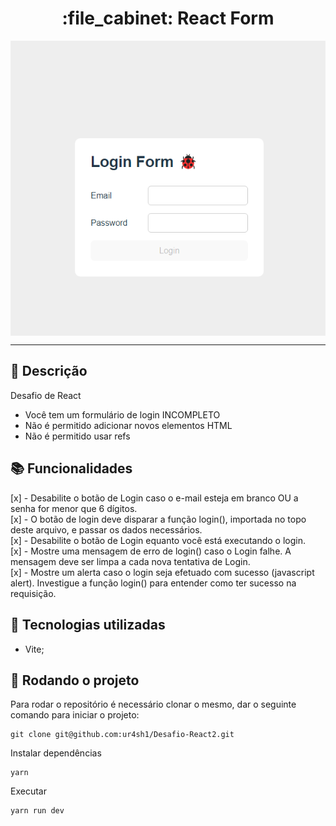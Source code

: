 <h1 align="center">:file_cabinet: React Form</h1>

<img align="center" title="Printscreen" src="https://github.com/ur4sh1/Desafio-React2/blob/main/public/2023-01-04.png" />

<hr>

## :memo: Descrição
Desafio de React
* Você tem um formulário de login INCOMPLETO<br>
* Não é permitido adicionar novos elementos HTML<br>
* Não é permitido usar refs<br>

## :books: Funcionalidades
[x] - Desabilite o botão de Login caso o e-mail esteja em branco OU a senha for menor que 6 dígitos.<br>
[x] - O botão de login deve disparar a função login(), importada no topo deste arquivo, e passar os dados necessários.<br>
[x] - Desabilite o botão de Login equanto você está executando o login.<br>
[x] - Mostre uma mensagem de erro de login() caso o Login falhe. A mensagem deve ser limpa a cada nova tentativa de Login.<br>
[x] - Mostre um alerta caso o login seja efetuado com sucesso (javascript alert). Investigue a função login() para entender como ter sucesso na requisição.<br>

## :wrench: Tecnologias utilizadas
* Vite;

## :rocket: Rodando o projeto
Para rodar o repositório é necessário clonar o mesmo, dar o seguinte comando para iniciar o projeto:
```
git clone git@github.com:ur4sh1/Desafio-React2.git
```
Instalar dependências
```
yarn
```
Executar
```
yarn run dev
```